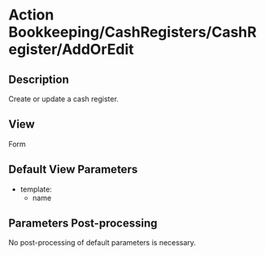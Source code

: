 # Action Bookkeeping/CashRegisters/CashRegister/AddOrEdit

## Description

Create or update a cash register.

## View

Form

## Default View Parameters

* template:
  * name

## Parameters Post-processing

No post-processing of default parameters is necessary.
